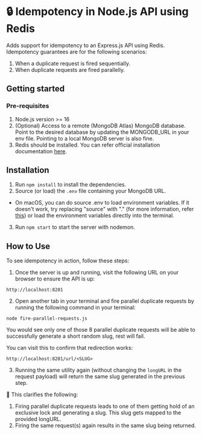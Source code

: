 # 🔒 Idempotency in Node.js API using Redis

Adds support for idempotency to an Express.js API using Redis. Idempotency guarantees are for the following scenarios:

1. When a duplicate request is fired sequentially.
2. When duplicate requests are fired parallelly.

## Getting started

### Pre-requisites

1. Node.js version >= 16
2. (Optional) Access to a remote (MongoDB Atlas) MongoDB database. Point to the desired database by updating the MONGODB_URL in your env file. Pointing to a local MongoDB server is also fine.
3. Redis should be installed. You can refer official installation documentation [here](https://redis.io/docs/getting-started/installation/).

## Installation

1. Run `npm install` to install the dependencies.
2. Source (or load) the `.env` file containing your MongoDB URL.
  - On macOS, you can do source .env to load environment variables. If it doesn't work, try replacing "source" with "." (for more information, refer [this](https://stackoverflow.com/questions/13702425/source-command-not-found-in-sh-shell)) or load the environment variables directly into the terminal.
3. Run `npm start` to start the server with nodemon.

## How to Use

To see idempotency in action, follow these steps:

1. Once the server is up and running, visit the following URL on your browser to ensure the API is up:

```
http://localhost:8201
```

2. Open another tab in your terminal and fire parallel duplicate requests by running the following command in your terminal:

```
node fire-parallel-requests.js
```

You would see only one of those 8 parallel duplicate requests will be able to successfully generate a short random slug, rest will fail.

You can visit this to confirm that redirection works:

```
http://localhost:8201/url/<SLUG>
```

3. Running the same utility again (without changing the `longURL` in the request payload) will return the same slug generated in the previous step.


🏁 This clarifies the following:

1. Firing parallel duplicate requests leads to one of them getting hold of an exclusive lock and generating a slug. This slug gets mapped to the provided longURL.
2. Firing the same request(s) again results in the same slug being returned.
